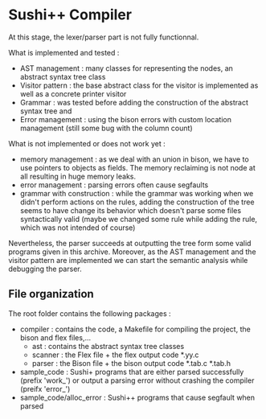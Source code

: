 # Sushi++ Compiler

At this stage, the lexer/parser part is not fully functionnal. 

What is implemented and tested : 

- AST management : many classes for representing the nodes, an abstract syntax tree class
- Visitor pattern : the base abstract class for the visitor is implemented as well as a concrete printer visitor
- Grammar : was tested before adding the construction of the abstract syntax tree and 
- Error management : using the bison errors with custom location management (still some bug with the column count)

What is not implemented or does not work yet : 

- memory management : as we deal with an union in bison, we have to use pointers to objects as fields. The memory reclaiming is not node at all resulting in huge memory leaks. 
- error management : parsing errors often cause segfaults
- grammar with construction : while the grammar was working when we didn't perform actions on the rules, adding the construction of the tree seems to have change its behavior which doesn't parse some files syntactically valid (maybe we changed some rule while adding the rule, which was not intended of course)

Nevertheless, the parser succeeds at outputting the tree form some valid programs given in this archive. Moreover, as the AST management and the visitor pattern are implemented we can start the semantic analysis while debugging the parser.

## File organization

The root folder contains the following packages :

- compiler : contains the code, a Makefile for compiling the project, the bison and flex files,...
	- ast : contains the abstract syntax tree classes 
	- scanner : the Flex file + the flex output code *.yy.c 
	- parser : the Bison file + the bison output code *.tab.c *.tab.h
- sample_code : Sushi+ programs that are either parsed successfully (prefix 'work_') or output a parsing error without crashing the compiler (preifx 'error_')
- sample_code/alloc_error : Sushi++ programs that cause segfault when parsed


